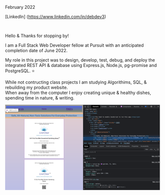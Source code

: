 
February 2022

[LinkedIn] (https://www.linkedin.com/in/debdev3)

</br>

Hello & Thanks for stopping by!

I am a Full Stack Web Developer fellow at Pursuit with an anticipated completion date of June 2022.

My role in this project was to design, develop, test, debug, and deploy the integrated REST API & database using Express.js, Node.js, pg-promise and PostgreSQL.
<span>⭐️</span>

While not contructing class projects I am studying Algorithims, SQL, & rebuilding my product website.
</br>
When away from the computer I enjoy creating unique & healthy dishes, spending time in nature, & writing.

<img    
    src="./images/liveclear1.png"
    alt="Website in progress"
/>
